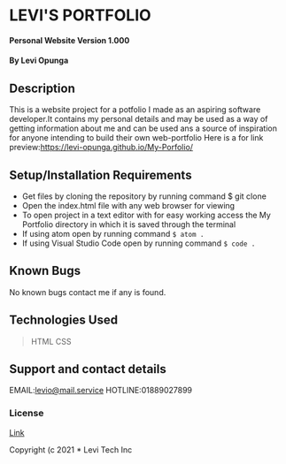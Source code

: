 # LEVI'S PORTFOLIO

#### Personal Website Version 1.000

#### By **Levi Opunga**

## Description

This is a website project for a potfolio I made as an aspiring software developer.It contains my personal details and may be used as a way of getting information about me and can be used ans a source of inspiration for anyone intending to build their own web-portfolio
Here is a for link preview:https://levi-opunga.github.io/My-Porfolio/

## Setup/Installation Requirements

- Get files by cloning the repository by running command $ git clone
- Open the index.html file with any web browser for viewing
- To open project in a text editor with for easy working access the My Portfolio directory in which it is saved through the terminal
- If using atom open by running command
  `$ atom .`
- If using Visual Studio Code open by running command
  `$ code .`

## Known Bugs

No known bugs contact me if any is found.

## Technologies Used

> HTML
> CSS

## Support and contact details

EMAIL:levio@mail.service
HOTLINE:01889027899

### License

[Link](https://github.com/Levi-Opunga/My-Porfolio/blob/master/license)

Copyright (c 2021 \* Levi Tech Inc
